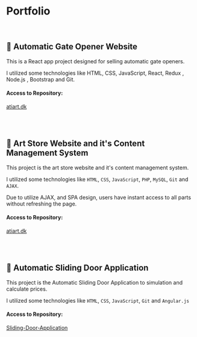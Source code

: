 # Portfolio

<br/>

## 🌱  Automatic Gate Opener Website

This is a React app project designed for selling automatic gate openers.

I utilized some technologies like HTML, CSS, JavaScript, React, Redux , Node.js , Bootstrap and Git.

#### Access to Repository:
<a href="https://github.com/alinematollahi/Automatic-Gate-Opener-Website"> atiart.dk </a>

<br/>
<br/>

## 🌱  Art Store Website and it's Content Management System

This project is the art store website and it's content management system.

I utilized some technologies like `HTML`, `CSS`, `JavaScript`, `PHP`, `MySQL`, `Git` and `AJAX`.

Due to utilize AJAX, and SPA design, users have instant access to all parts without refreshing the page.

#### Access to Repository:
<a href="https://github.com/alinematollahi/atiart.dk"> atiart.dk </a>

<br/>
<br/>

## 🌱  Automatic Sliding Door Application

This project is the Automatic Sliding Door Application to simulation and calculate prices.

I utilized some technologies like `HTML`, `CSS`, `JavaScript`, `Git` and `Angular.js`

#### Access to Repository:
<a href="https://github.com/alinematollahi/Sliding-Door-Application"> Sliding-Door-Application </a>
